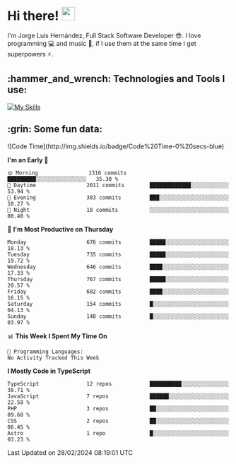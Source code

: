 <h1 align="left">
 <abc>
  <br>Hi there! <img src="https://user-images.githubusercontent.com/42378118/110234147-e3259600-7f4e-11eb-95be-0c4047144dea.gif" width="30"><br>
 </abc>
</h1>

I'm Jorge Luis Hernández, Full Stack Software Developer :sunglasses:. I love programming :computer: and music :musical_score:, if I use them at the same time I get superpowers :zap:. 


<h2 align="left">:hammer_and_wrench: Technologies and Tools I use:</h2>

[![My Skills](https://skillicons.dev/icons?i=js,ts,html,css,py,vue,react,next,nest,postgres,mysql)](https://skillicons.dev)

<h2 align="left">:grin: Some fun data:</h2>
<!--START_SECTION:waka-->
![Code Time](http://img.shields.io/badge/Code%20Time-0%20secs-blue)

**I'm an Early 🐤** 

```text
🌞 Morning                1316 commits        █████████░░░░░░░░░░░░░░░░   35.30 % 
🌆 Daytime                2011 commits        █████████████░░░░░░░░░░░░   53.94 % 
🌃 Evening                383 commits         ███░░░░░░░░░░░░░░░░░░░░░░   10.27 % 
🌙 Night                  18 commits          ░░░░░░░░░░░░░░░░░░░░░░░░░   00.48 % 
```
📅 **I'm Most Productive on Thursday** 

```text
Monday                   676 commits         █████░░░░░░░░░░░░░░░░░░░░   18.13 % 
Tuesday                  735 commits         █████░░░░░░░░░░░░░░░░░░░░   19.72 % 
Wednesday                646 commits         ████░░░░░░░░░░░░░░░░░░░░░   17.33 % 
Thursday                 767 commits         █████░░░░░░░░░░░░░░░░░░░░   20.57 % 
Friday                   602 commits         ████░░░░░░░░░░░░░░░░░░░░░   16.15 % 
Saturday                 154 commits         █░░░░░░░░░░░░░░░░░░░░░░░░   04.13 % 
Sunday                   148 commits         █░░░░░░░░░░░░░░░░░░░░░░░░   03.97 % 
```


📊 **This Week I Spent My Time On** 

```text
💬 Programming Languages: 
No Activity Tracked This Week
```

**I Mostly Code in TypeScript** 

```text
TypeScript               12 repos            ██████████░░░░░░░░░░░░░░░   38.71 % 
JavaScript               7 repos             ██████░░░░░░░░░░░░░░░░░░░   22.58 % 
PHP                      3 repos             ██░░░░░░░░░░░░░░░░░░░░░░░   09.68 % 
CSS                      2 repos             ██░░░░░░░░░░░░░░░░░░░░░░░   06.45 % 
Astro                    1 repo              █░░░░░░░░░░░░░░░░░░░░░░░░   03.23 % 
```




 Last Updated on 28/02/2024 08:19:01 UTC
<!--END_SECTION:waka-->
